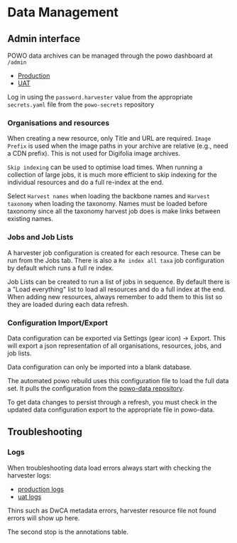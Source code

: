 # Data Management

## Admin interface 

POWO data archives can be managed through the powo dashboard at `/admin`

  * [Production](http://plantsoftheworldonline.org/admin)
  * [UAT](http://plantsoftheworld.online/admin)

Log in using the `password.harvester` value from the appropriate `secrets.yaml` file
from the `powo-secrets` repository

### Organisations and resources

When creating a new resource, only Title and URL are required. `Image Prefix` is used when
the image paths in your archive are relative (e.g., need a CDN prefix). This is not used
for Digifolia image archives.

`Skip indexing` can be used to optimise load times. When running a collection of large
jobs, it is much more efficient to skip indexing for the individual resources and do a
full re-index at the end.

Select `Harvest names` when loading the backbone names and `Harvest taxonomy` when
loading the taxonomy. Names must be loaded before taxonomy since all the taxonomy
harvest job does is make links between existing names.

### Jobs and Job Lists

A harvester job configuration is created for each resource. These can be run from the
Jobs tab. There is also a `Re index all taxa` job configuration by default which runs a
full re index. 

Job Lists can be created to run a list of jobs in sequence. By default there is a "Load
everything" list to load all resources and do a full index at the end. When adding new
resources, always remember to add them to this list so they are loaded during each data
refresh.

### Configuration Import/Export

Data configuration can be exported via Settings (gear icon) -> Export. This will export
a json representation of all organisations, resources, jobs, and job lists. 

Data configuration can only be imported into a blank database.

The automated powo rebuild uses this configuration file to load the full data set. It
pulls the configuration from the [powo-data
repository](https://github.com/RBGKew/powo-data). 

To get data changes to persist through a refresh, you must check in the updated data
configuration export to the appropriate file in powo-data.
 
## Troubleshooting


### Logs

When troubleshooting data load errors always start with checking the harvester logs:

  * [production
  logs](https://console.cloud.google.com/logs/viewer?project=powop-1349&interval=P1D&advancedFilter=resource.type%3D%22k8s_container%22%0Aresource.labels.cluster_name%3D%22powo-prod%22%0Aresource.labels.container_name%3D%22harvester%22%0A)
  * [uat logs](https://console.cloud.google.com/logs/viewer?project=powop-1349&interval=P1D&advancedFilter=resource.type%3D%22k8s_container%22%0Aresource.labels.cluster_name%3D%22powo-uat%22%0Aresource.labels.container_name%3D%22harvester%22%0A)

Thins such as DwCA metadata errors, harvester resource file not found errors will show
up here.

The second stop is the annotations table. 
